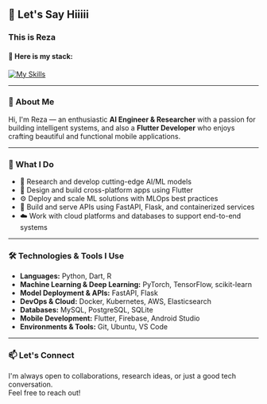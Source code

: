 ## 👋 Let's Say Hiiiii  
### This is Reza  
#### 🚀 Here is my stack:

[![My Skills](https://skillicons.dev/icons?i=py,r,sklearn,opencv,pytorch,tensorflow,docker,kubernetes,fastapi,flask,elasticsearch,aws,mysql,postgres,sqlite,git,ubuntu,linux,dart,flutter,androidstudio,vscode,firebase)](https://skillicons.dev)

---

### 🧠 About Me

Hi, I'm Reza — an enthusiastic **AI Engineer & Researcher** with a passion for building intelligent systems, and also a **Flutter Developer** who enjoys crafting beautiful and functional mobile applications.

---

### 💼 What I Do

- 🔬 Research and develop cutting-edge AI/ML models  
- 📱 Design and build cross-platform apps using Flutter  
- ⚙️ Deploy and scale ML solutions with MLOps best practices  
- 🚀 Build and serve APIs using FastAPI, Flask, and containerized services  
- ☁️ Work with cloud platforms and databases to support end-to-end systems

---

### 🛠️ Technologies & Tools I Use

- **Languages:** Python, Dart, R  
- **Machine Learning & Deep Learning:** PyTorch, TensorFlow, scikit-learn  
- **Model Deployment & APIs:** FastAPI, Flask  
- **DevOps & Cloud:** Docker, Kubernetes, AWS, Elasticsearch  
- **Databases:** MySQL, PostgreSQL, SQLite  
- **Mobile Development:** Flutter, Firebase, Android Studio  
- **Environments & Tools:** Git, Ubuntu, VS Code  

---

### 📫 Let's Connect

I'm always open to collaborations, research ideas, or just a good tech conversation.  
Feel free to reach out!
